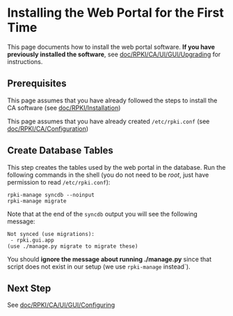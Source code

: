 # Installing the Web Portal for the First Time

This page documents how to install the web portal software. **If you have
previously installed the software**, see [doc/RPKI/CA/UI/GUI/Upgrading][1] for
instructions.

## Prerequisites

This page assumes that you have already followed the steps to install the CA
software (see [doc/RPKI/Installation][2])

This page assumes that you have already created `/etc/rpki.conf` (see
[doc/RPKI/CA/Configuration][3])

## Create Database Tables

This step creates the tables used by the web portal in the database. Run the
following commands in the shell (you do not need to be _root_, just have
permission to read `/etc/rpki.conf`):

    
    
    rpki-manage syncdb --noinput
    rpki-manage migrate
    

Note that at the end of the `syncdb` output you will see the following
message:

    
    
    Not synced (use migrations):
     - rpki.gui.app
    (use ./manage.py migrate to migrate these)
    

You should **ignore the message about running ./manage.py** since that script
does not exist in our setup (we use `rpki-manage` instead`).

## Next Step

See [doc/RPKI/CA/UI/GUI/Configuring][4]

   [1]: #_.wiki.doc.RPKI.CA.UI.GUI.Upgrading

   [2]: #_.wiki.doc.RPKI.Installation

   [3]: #_.wiki.doc.RPKI.CA.Configuration

   [4]: #_.wiki.doc.RPKI.CA.UI.GUI.Configuring

